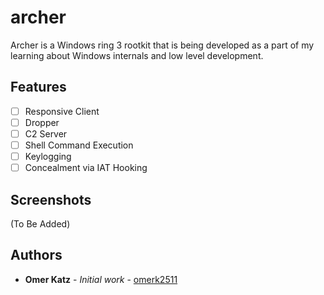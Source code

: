 # archer
Archer is a Windows ring 3 rootkit that is being developed as a part of my learning about Windows internals and low level development.

## Features
- [ ] Responsive Client
- [ ] Dropper
- [ ] C2 Server
- [ ] Shell Command Execution
- [ ] Keylogging
- [ ] Concealment via IAT Hooking

## Screenshots
(To Be Added)

## Authors
- **Omer Katz** - *Initial work* - [omerk2511](https://github.com/omerk2511)